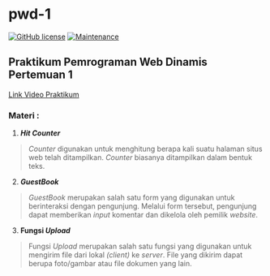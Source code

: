 # pwd-1

[![GitHub license](https://img.shields.io/github/license/Naereen/StrapDown.js.svg)](https://github.com/himawanTIF/pwd-1/blob/main/LICENSE)
[![Maintenance](https://img.shields.io/badge/Maintained%3F-yes-green.svg)](https://github.com/himawanTIF/pwd-1/graphs/commit-activity/)

## Praktikum Pemrograman Web Dinamis Pertemuan 1
[Link Video Praktikum](https://youtu.be/Yyp54G0yN24)

### Materi :

1. __*Hit Counter*__
> *Counter* digunakan untuk menghitung berapa kali suatu halaman situs web telah ditampilkan. *Counter* biasanya ditampilkan dalam bentuk teks.

2. __*GuestBook*__
> *GuestBook* merupakan salah satu form yang digunakan untuk berinteraksi dengan pengunjung. Melalui form tersebut, pengunjung dapat memberikan *input* komentar dan dikelola oleh pemilik *website*.

3. __Fungsi *Upload*__
> Fungsi *Upload* merupakan salah satu fungsi yang digunakan untuk mengirim file dari lokal *(client)* ke *server*. File yang dikirim dapat berupa foto/gambar atau file dokumen yang lain.
